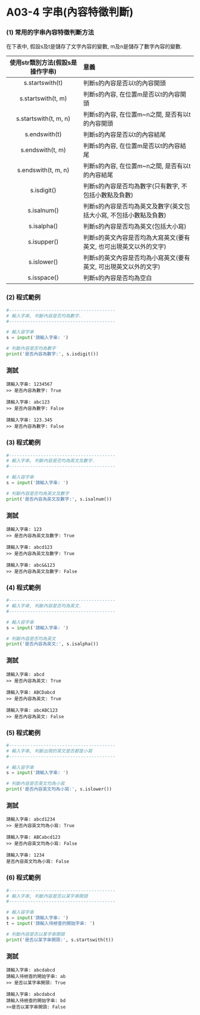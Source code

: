 # A03-4 字串(內容特徵判斷)


### (1) 常用的字串內容特徵判斷方法

在下表中, 假設s及t是儲存了文字內容的變數, m及n是儲存了數字內容的變數.

| 使用str類別方法(假設s是操作字串) | 意義 |
|:---------:|:------|
| s.startswith(t) | 判斷s的內容是否以t的內容開頭 |
| s.startswith(t, m) | 判斷s的內容, 在位置m是否以t的內容開頭  |
| s.startswith(t, m, n) | 判斷s的內容, 在位置m~n之間, 是否有以t的內容開頭 |
| s.endswith(t) | 判斷s的內容是否以t的內容結尾 |
| s.endswith(t, m) | 判斷s的內容, 在位置m是否以t的內容結尾  |
| s.endswith(t, m, n) | 判斷s的內容, 在位置m~n之間, 是否有以t的內容結尾 |
| s.isdigit() | 判斷s的內容是否均為數字(只有數字, 不包括小數點及負數) |
| s.isalnum() | 判斷s的內容是否均為英文及數字(英文包括大小寫, 不包括小數點及負數) |
| s.isalpha() | 判斷s的內容是否均為英文(包括大小寫) |
| s.isupper() | 判斷s的英文內容是否均為大寫英文(要有英文, 也可出現英文以外的文字) |
| s.islower() | 判斷s的英文內容是否均為小寫英文(要有英文, 可出現英文以外的文字) |
| s.isspace() | 判斷s的內容是否均為空白 |


### (2) 程式範例
``` python
#----------------------------------------
# 輸入字串, 判斷內容是否均為數字.
#----------------------------------------

# 輸入容字串
s = input('請輸入字串: ')

# 判斷內容是否均為數字
print('是否內容為數字:', s.isdigit())
```

### 測試
```
請輸入字串: 1234567
>> 是否內容為數字: True

請輸入字串: abc123
>> 是否內容為數字: False

請輸入字串: 123.345
>> 是否內容為數字: False
```

### (3) 程式範例
``` python
#----------------------------------------
# 輸入字串, 判斷內容是否均為英文及數字.
#----------------------------------------

# 輸入容字串
s = input('請輸入字串: ')

# 判斷內容是否均為英文及數字
print('是否內容為英文及數字:', s.isalnum())
```

### 測試
```
請輸入字串: 123
>> 是否內容為英文及數字: True

請輸入字串: abcd123
>> 是否內容為英文及數字: True

請輸入字串: abc&&123
>> 是否內容為英文及數字: False
```

### (4) 程式範例
``` python
#----------------------------------------
# 輸入字串, 判斷內容是否均為英文.
#----------------------------------------

# 輸入容字串
s = input('請輸入字串: ')

# 判斷內容是否均為英文
print('是否內容為英文:', s.isalpha())
```

### 測試
```
請輸入字串: abcd
>> 是否內容為英文: True

請輸入字串: ABCDabcd
>> 是否內容為英文: True

請輸入字串: abcABC123
>> 是否內容為英文: False
```



### (5) 程式範例
``` python
#----------------------------------------
# 輸入字串, 判斷出現的英文是否都是小寫
#----------------------------------------

# 輸入容字串
s = input('請輸入字串: ')

# 判斷內容是否英文均為小寫
print('是否內容英文均為小寫:', s.islower())
```

### 測試
```
請輸入字串: abcd1234
>> 是否內容英文均為小寫: True

請輸入字串: ABCabcd123
>> 是否內容英文均為小寫: False

請輸入字串: 1234
是否內容英文均為小寫: False
```


### (6) 程式範例
``` python
#----------------------------------------
# 輸入字串, 判斷內容是否以某字串開頭
#----------------------------------------

# 輸入容字串
s = input('請輸入字串: ')
t = input('請輸入待檢查的開始字串: ')

# 判斷內容是否以某字串開頭
print('是否以某字串開頭:', s.startswith(t))
```

### 測試
```
請輸入字串: abcdabcd
請輸入待檢查的開始字串: ab
>> 是否以某字串開頭: True

請輸入字串: abcdabcd
請輸入待檢查的開始字串: bd
>>是否以某字串開頭: False
```
